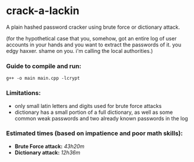 # crack-a-lackin
A plain hashed password cracker using brute force or dictionary attack.

(for the hypothetical case that you, somehow, got an entire log of user accounts in your hands and you want to extract the passwords of it. you edgy haxxer. shame on you. i'm calling the local authorities.)

### Guide to compile and run:
`g++ -o main main.cpp -lcrypt`

### Limitations:
* only small latin letters and digits used for brute force attacks
* dictionary has a small portion of a full dictionary, as well as some common weak passwords and two already known passwords in the log

### Estimated times (based on impatience and poor math skills):
* **Brute Force attack:** _43h20m_
* **Dictionary attack:** _12h36m_
